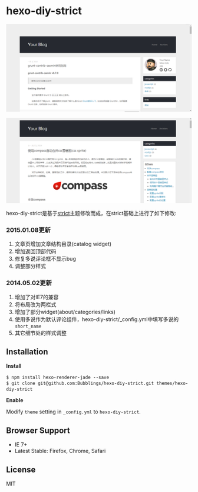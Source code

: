 # hexo-diy-strict

![hexo-diy-strict](diy-strict.jpg)
  
![hexo-diy-strict-article](diy-strict-article.jpg)

hexo-diy-strict是基于[strict](https://github.com/unmric/hexo-theme-strict)主题修改而成，在strict基础上进行了如下修改:

### 2015.01.08更新
1. 文章页增加文章结构目录(catalog widget)
2. 增加返回顶部代码
3. 修复多说评论框不显示bug
4. 调整部分样式

### 2014.05.02更新
1. 增加了对IE7的兼容
2. 将布局改为两栏式
3. 增加了部分widget(about/categories/links)
4. 使用多说作为默认评论组件，hexo-diy-strict/_config.yml中填写多说的`short_name` 
5. 其它细节处的样式调整

## Installation

**Install**
```
$ npm install hexo-renderer-jade --save
$ git clone git@github.com:Bubblings/hexo-diy-strict.git themes/hexo-diy-strict
```

**Enable**

Modify `theme` setting in `_config.yml` to `hexo-diy-strict`.


## Browser Support
- IE 7+
- Latest Stable: Firefox, Chrome, Safari

## License
MIT